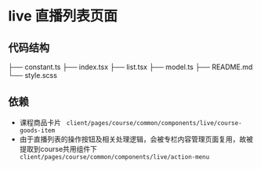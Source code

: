 # live 直播列表页面

## 代码结构
├── constant.ts
├── index.tsx
├── list.tsx
├── model.ts
├── README.md
└── style.scss

## 依赖
  - 课程商品卡片 ` client/pages/course/common/components/live/course-goods-item`
  - 由于直播列表的操作按钮及相关处理逻辑，会被专栏内容管理页面复用，故被提取到course共用组件下 ` client/pages/course/common/components/live/action-menu`

